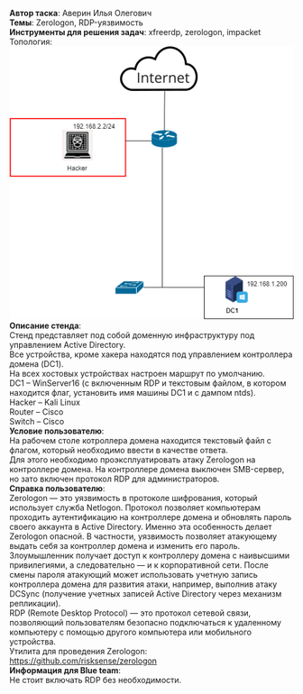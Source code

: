 <b>Автор таска</b>: Аверин Илья Олегович <br>
<b>Темы</b>: Zerologon, RDP-уязвимость <br>
<b>Инструменты для решения задач</b>: xfreerdp, zerologon, impacket <br>
Топология: <br>
![tolopogy](./img/topology5.png)
<b>Описание стенда</b>: <br>
Стенд представляет под собой доменную инфраструктуру под управлением Active Directory.<br>
Все устройства, кроме хакера находятся под управлением контроллера домена (DC1).<br>
На всех хостовых устройствах настроен маршрут по умолчанию.<br>
DC1 – WinServer16 (с включенным RDP и текстовым файлом, в котором находится флаг, установить имя машины DC1 и с дампом ntds).<br>
Hacker – Kali Linux<br>
Router – Cisco<br>
Switch – Cisco
<br>
<b>Условие пользователю</b>: <br> На рабочем столе котроллера домена находится текстовый файл с флагом, который необходимо ввести в качестве ответа.<br>
Для этого необходимо проэксплуатировать атаку Zerologon на контроллере домена. На контроллере домена выключен SMB-сервер, но зато включен протокол RDP для администраторов.
<br>
<b>Справка пользователю</b>:<br>
Zerologon — это уязвимость в протоколе шифрования, который использует служба Netlogon. Протокол позволяет компьютерам проходить аутентификацию на контроллере домена и обновлять пароль своего аккаунта в Active Directory. Именно эта особенность делает Zerologon опасной. В частности, уязвимость позволяет атакующему выдать себя за контроллер домена и изменить его пароль. Злоумышленник получает доступ к контроллеру домена c наивысшими привилегиями, а следовательно — и к корпоративной сети. После смены пароля атакующий может использовать учетную запись контроллера домена для развития атаки, например, выполнив атаку DCSync (получение учетных записей Active Directory через механизм репликации).<br>
RDP (Remote Desktop Protocol) — это протокол сетевой связи, позволяющий пользователям безопасно подключаться к удаленному компьютеру с помощью другого компьютера или мобильного устройства.<br>
Утилита для проведения Zerologon: https://github.com/risksense/zerologon
<br>
<b>Информация для Blue team</b>:<br>
Не стоит включать RDP без необходимости.
